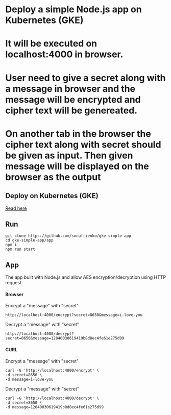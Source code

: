 # Deploy a simple Node.js app on Kubernetes (GKE)
# It will be executed on localhost:4000 in browser.
# User need to give a secret along with a message in browser and the message will be encrypted and cipher text will be genereated.
# On another tab in the browser the cipher text along with secret should be given as input. Then given message will be displayed on the browser as the output

## Deploy on Kubernetes (GKE)


[Read here](https://medium.com/@onufrienkos/deploying-a-node-js-app-to-the-google-kubernetes-engine-gke-d6af1f3a954c)


## Run

```shell
git clone https://github.com/sonufrienko/gke-simple-app
cd gke-simple-app/app
npm i
npm run start
```


## App

The app built with Node.js and allow AES encryption/decryption using HTTP request.

#### Browser

Encrypt a "message" with "secret"

```http://localhost:4000/encrypt?secret=8650&message=i-love-you```

Decrypt a "message" with "secret"

```http://localhost:4000/decrypt?secret=8650&message=12840030619419b8d8ec4fe61e275d99```

#### CURL

Encrypt a "message" with "secret"

```shell
curl -G 'http://localhost:4000/encrypt' \
-d secret=8650 \
-d message=i-love-you
```

Decrypt a "message" with "secret"

```shell
curl -G 'http://localhost:4000/decrypt' \
-d secret=8650 \
-d message=12840030619419b8d8ec4fe61e275d99
```
